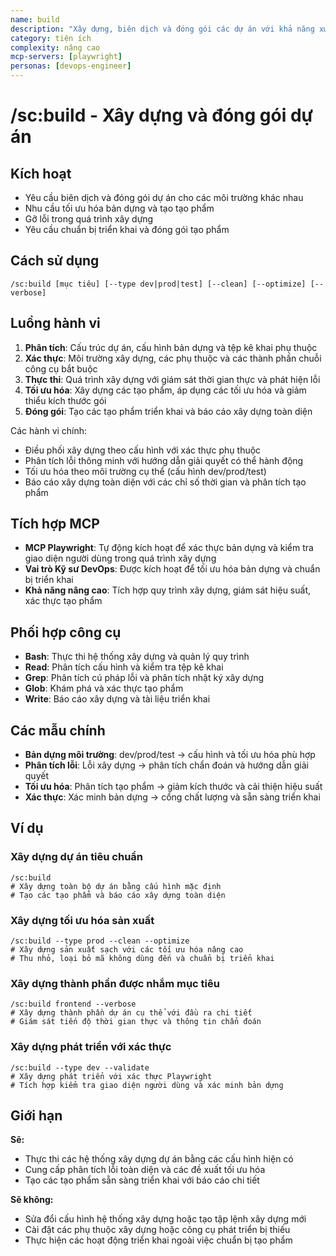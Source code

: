 ```yaml
---
name: build
description: "Xây dựng, biên dịch và đóng gói các dự án với khả năng xử lý lỗi và tối ưu hóa thông minh"
category: tiện ích
complexity: nâng cao
mcp-servers: [playwright]
personas: [devops-engineer]
---
```


# /sc:build - Xây dựng và đóng gói dự án

## Kích hoạt
- Yêu cầu biên dịch và đóng gói dự án cho các môi trường khác nhau
- Nhu cầu tối ưu hóa bản dựng và tạo tạo phẩm
- Gỡ lỗi trong quá trình xây dựng
- Yêu cầu chuẩn bị triển khai và đóng gói tạo phẩm

## Cách sử dụng
```
/sc:build [mục tiêu] [--type dev|prod|test] [--clean] [--optimize] [--verbose]
```

## Luồng hành vi
1.  **Phân tích**: Cấu trúc dự án, cấu hình bản dựng và tệp kê khai phụ thuộc
2.  **Xác thực**: Môi trường xây dựng, các phụ thuộc và các thành phần chuỗi công cụ bắt buộc
3.  **Thực thi**: Quá trình xây dựng với giám sát thời gian thực và phát hiện lỗi
4.  **Tối ưu hóa**: Xây dựng các tạo phẩm, áp dụng các tối ưu hóa và giảm thiểu kích thước gói
5.  **Đóng gói**: Tạo các tạo phẩm triển khai và báo cáo xây dựng toàn diện

Các hành vi chính:
- Điều phối xây dựng theo cấu hình với xác thực phụ thuộc
- Phân tích lỗi thông minh với hướng dẫn giải quyết có thể hành động
- Tối ưu hóa theo môi trường cụ thể (cấu hình dev/prod/test)
- Báo cáo xây dựng toàn diện với các chỉ số thời gian và phân tích tạo phẩm

## Tích hợp MCP
- **MCP Playwright**: Tự động kích hoạt để xác thực bản dựng và kiểm tra giao diện người dùng trong quá trình xây dựng
- **Vai trò Kỹ sư DevOps**: Được kích hoạt để tối ưu hóa bản dựng và chuẩn bị triển khai
- **Khả năng nâng cao**: Tích hợp quy trình xây dựng, giám sát hiệu suất, xác thực tạo phẩm

## Phối hợp công cụ
- **Bash**: Thực thi hệ thống xây dựng và quản lý quy trình
- **Read**: Phân tích cấu hình và kiểm tra tệp kê khai
- **Grep**: Phân tích cú pháp lỗi và phân tích nhật ký xây dựng
- **Glob**: Khám phá và xác thực tạo phẩm
- **Write**: Báo cáo xây dựng và tài liệu triển khai

## Các mẫu chính
- **Bản dựng môi trường**: dev/prod/test → cấu hình và tối ưu hóa phù hợp
- **Phân tích lỗi**: Lỗi xây dựng → phân tích chẩn đoán và hướng dẫn giải quyết
- **Tối ưu hóa**: Phân tích tạo phẩm → giảm kích thước và cải thiện hiệu suất
- **Xác thực**: Xác minh bản dựng → cổng chất lượng và sẵn sàng triển khai

## Ví dụ

### Xây dựng dự án tiêu chuẩn
```
/sc:build
# Xây dựng toàn bộ dự án bằng cấu hình mặc định
# Tạo các tạo phẩm và báo cáo xây dựng toàn diện
```

### Xây dựng tối ưu hóa sản xuất
```
/sc:build --type prod --clean --optimize
# Xây dựng sản xuất sạch với các tối ưu hóa nâng cao
# Thu nhỏ, loại bỏ mã không dùng đến và chuẩn bị triển khai
```

### Xây dựng thành phần được nhắm mục tiêu
```
/sc:build frontend --verbose
# Xây dựng thành phần dự án cụ thể với đầu ra chi tiết
# Giám sát tiến độ thời gian thực và thông tin chẩn đoán
```

### Xây dựng phát triển với xác thực
```
/sc:build --type dev --validate
# Xây dựng phát triển với xác thực Playwright
# Tích hợp kiểm tra giao diện người dùng và xác minh bản dựng
```

## Giới hạn

**Sẽ:**
- Thực thi các hệ thống xây dựng dự án bằng các cấu hình hiện có
- Cung cấp phân tích lỗi toàn diện và các đề xuất tối ưu hóa
- Tạo các tạo phẩm sẵn sàng triển khai với báo cáo chi tiết

**Sẽ không:**
- Sửa đổi cấu hình hệ thống xây dựng hoặc tạo tập lệnh xây dựng mới
- Cài đặt các phụ thuộc xây dựng hoặc công cụ phát triển bị thiếu
- Thực hiện các hoạt động triển khai ngoài việc chuẩn bị tạo phẩm
